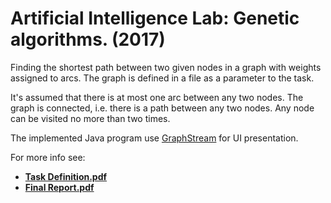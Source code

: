 # Artificial Intelligence Lab: Genetic algorithms. (2017)

Finding the shortest path between two given nodes in a graph with weights assigned to arcs. The graph is defined in a file as a parameter to the task.

It's assumed that there is at most one arc between any two nodes. The graph is connected, i.e. there is a path between any two nodes. Any node can be visited no more than two times.

The implemented Java program use [GraphStream](https://graphstream-project.org/) for UI presentation.

For more info see:

+ [**Task Definition.pdf**](https://github.com/misrraimsp/travellingSalesman/blob/master/Task%20Definition.pdf)
+ [**Final Report.pdf**](https://github.com/misrraimsp/travellingSalesman/blob/master/Final%20Report.pdf)
